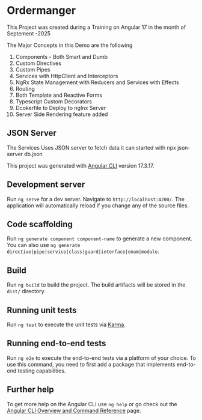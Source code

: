 # Ordermanger

This Project was created during a Training on Angular 17 in the month of Septement -2025

The Major Concepts in this Demo are the  following  

1) Components - Both Smart and Dumb
2) Custom Directives
3) Custom Pipes
4) Services with HttpClient and Interceptors
5) NgRx State Management with Reducers and Services with Effects
6) Routing
7) Both Template and Reactive Forms
8) Typescript Custom Decorators
9) Dcokerfile to Deploy to ngInx Server
10) Server Side Rendering feature added

## JSON Server

The Services Uses JSON server to fetch data it can started with npx json-server db.json 

This project was generated with [Angular CLI](https://github.com/angular/angular-cli) version 17.3.17.

## Development server

Run `ng serve` for a dev server. Navigate to `http://localhost:4200/`. The application will automatically reload if you change any of the source files.

## Code scaffolding

Run `ng generate component component-name` to generate a new component. You can also use `ng generate directive|pipe|service|class|guard|interface|enum|module`.

## Build

Run `ng build` to build the project. The build artifacts will be stored in the `dist/` directory.

## Running unit tests

Run `ng test` to execute the unit tests via [Karma](https://karma-runner.github.io).

## Running end-to-end tests

Run `ng e2e` to execute the end-to-end tests via a platform of your choice. To use this command, you need to first add a package that implements end-to-end testing capabilities.

## Further help

To get more help on the Angular CLI use `ng help` or go check out the [Angular CLI Overview and Command Reference](https://angular.io/cli) page.
